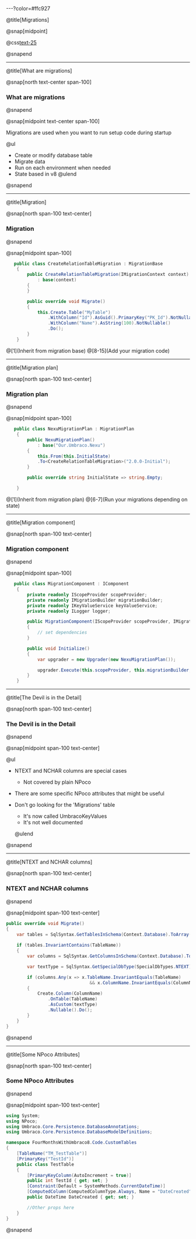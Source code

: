 ---?color=#ffc927

@title[Migrations]

@snap[midpoint]

@css[text-25](Migrations)

@snapend

---

@title[What are migrations]

@snap[north text-center span-100]

### What are migrations

@snapend

@snap[midpoint text-center span-100]

Migrations are used when you want to run setup code during startup

@ul
- Create or modify database table
- Migrate data
- Run on each environment when needed
- State based in v8
@ulend

@snapend

---

@title[Migration]

@snap[north span-100 text-center]

### Migration

@snapend


@snap[midpoint span-100]

```csharp
   public class CreateRelationTableMigration : MigrationBase
    {
        public CreateRelationTableMigration(IMigrationContext context)
            : base(context)
        {
        }

        public override void Migrate()
        {
            this.Create.Table("MyTable")
                .WithColumn("Id").AsGuid().PrimaryKey("PK_Id").NotNullable()
                .WithColumn("Name").AsString(100).NotNullable()
                .Do();
        }
    }
```
@[1](Inherit from migration base)
@[8-15](Add your migration code)

---

@title[Migration plan]

@snap[north span-100 text-center]

### Migration plan

@snapend


@snap[midpoint span-100]

```csharp
   public class NexuMigrationPlan : MigrationPlan
    {
        public NexuMigrationPlan()
            : base("Our.Umbraco.Nexu")
        {
            this.From(this.InitialState)
			.To<CreateRelationTableMigration>("2.0.0-Initial");
        }

        public override string InitialState => string.Empty;

    }
```
@[1](Inherit from migration plan)
@[6-7](Run your migrations depending on state)

---

@title[Migration component]

@snap[north span-100 text-center]

### Migration component

@snapend


@snap[midpoint span-100]

```csharp
   public class MigrationComponent : IComponent
    {
        private readonly IScopeProvider scopeProvider;
        private readonly IMigrationBuilder migrationBuilder;
        private readonly IKeyValueService keyValueService;
        private readonly ILogger logger;

        public MigrationComponent(IScopeProvider scopeProvider, IMigrationBuilder migrationBuilder, IKeyValueService keyValueService, ILogger logger)
        {
            // set dependencies
        }

        public void Initialize()
        {
            var upgrader = new Upgrader(new NexuMigrationPlan());

            upgrader.Execute(this.scopeProvider, this.migrationBuilder, this.keyValueService, this.logger);
        }
    }
```

---

@title[The Devil is in the Detail]

@snap[north span-100 text-center]

### The Devil is in the Detail

@snapend

@snap[midpoint span-100 text-center]

@ul[](true)

- NTEXT and NCHAR columns are special cases
  - Not covered by plain NPoco
- There are some specific NPoco attributes that might be useful
- Don't go looking for the 'Migrations' table
    - It's now called UmbracoKeyValues
    - It's not well documented

  @ulend

@snapend

---

@title[NTEXT and NCHAR columns]

@snap[north span-100 text-center]

### NTEXT and NCHAR columns

@snapend

@snap[midpoint span-100 text-center]

```csharp
public override void Migrate()
{
    var tables = SqlSyntax.GetTablesInSchema(Context.Database).ToArray();
    
    if (tables.InvariantContains(TableName))
    {
        var columns = SqlSyntax.GetColumnsInSchema(Context.Database).ToArray();

        var textType = SqlSyntax.GetSpecialDbType(SpecialDbTypes.NTEXT);

        if (columns.Any(x => x.TableName.InvariantEquals(TableName)
                                && x.ColumnName.InvariantEquals(ColumnName)) == false)
        {
            Create.Column(ColumnName)
                .OnTable(TableName)
                .AsCustom(textType)
                .Nullable().Do();
        }
    }
}

```
@snapend


---

@title[Some NPoco Attributes]

@snap[north span-100 text-center]

### Some NPoco Attributes

@snapend

@snap[midpoint span-100 text-center]

```csharp
using System;
using NPoco;
using Umbraco.Core.Persistence.DatabaseAnnotations;
using Umbraco.Core.Persistence.DatabaseModelDefinitions;

namespace FourMonthsWithUmbraco8.Code.CustomTables
{
    [TableName("TM_TestTable")]
    [PrimaryKey("TestId")]
    public class TestTable
    {
        [PrimaryKeyColumn(AutoIncrement = true)]
        public int TestId { get; set; }
        [Constraint(Default = SystemMethods.CurrentDateTime)]
        [ComputedColumn(ComputedColumnType.Always, Name = "DateCreated")]
        public DateTime DateCreated { get; set; }

        //Other props here
    }
}

```
@snapend



